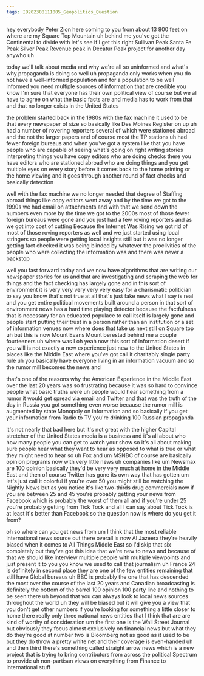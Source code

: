 ```yaml
---
tags: ID202308111005_Geopolitics_Question
---
```

hey everybody Peter Zion here coming to you from about 13 800 feet on where are my Square Top Mountain uh behind me you've got the Continental to divide with let's see if I get this right Sullivan Peak Santa Fe Peak Silver Peak Revenue peak in Decatur Peak project for another day anywho uh 

today we'll talk about media and why we're all so uninformed and what's why propaganda is doing so well uh propaganda only works when you do not have a well-informed population and for a population to be well informed you need multiple sources of information that are credible you know I'm sure that everyone has their own political view of course but we all have to agree on what the basic facts are and media has to work from that and that no longer exists in the United States 

the problem started back in the 1980s with the fax machine it used to be that every newspaper of size so basically like Des Moines Register on up uh had a number of rovering reporters several of which were stationed abroad and the not the larger papers and of course most the TP stations uh had fewer foreign bureaus and when you've got a system like that you have people who are capable of seeing what's going on right writing stories interpreting things you have copy editors who are doing checks there you have editors who are stationed abroad who are doing things and you get multiple eyes on every story before it comes back to the home printing or the home viewing and it goes through another round of fact checks and basically  detection 

well with the fax machine we no longer needed that degree of Staffing abroad things like copy editors went away and by the time we got to the 1990s we had email on attachments and with that we send down the numbers even more by the time we got to the 2000s most of those fewer foreign bureaus were gone and you just had a few roving reporters and as we got into cost of cutting Because the Internet Was Rising we got rid of most of those roving reporters as well and we just started using local stringers so people were getting local insights still but it was no longer getting fact checked it was being blinded by whatever the proclivities of the people who were collecting the information was and there was never a backstop 

well you fast forward today and we now have algorithms that are writing our newspaper stories for us and that are investigating and scraping the web for things and the fact checking has largely gone and in this sort of environment it is very very very very very easy for a charismatic politician to say you know that's not true at all that's just fake news what I say is real and you get entire political movements built around a person in that sort of environment news has a hard time playing  detector because the factfulness that is necessary for an educated populace to call itself is largely gone and people start putting their trust in a person rather than an institution or a set of information venues now where does that take us next still on Square top uh but this is now Mount Evans Mount berestad behind me a couple fourteeners uh where was I oh yeah now this sort of information desert if you will is not exactly a new experience just new to the United States in places like the Middle East where you've got call it charitably single party rule uh you basically have everyone living in an information vacuum and so the rumor mill becomes the news and 

that's one of the reasons why the American Experience in the Middle East over the last 20 years was so frustrating because it was so hard to convince people what basic truths were uh people would hear something from a rumor it would get spread via email and Twitter and that was the truth of the day in Russia you got something even worse because the rumor mill is augmented by state Monopoly on information and so basically if you get your information from Radio to TV you're drinking 100 Russian propaganda 

it's not nearly that bad here but it's not great with the higher Capital stretcher of the United States media is a business and it's all about who how many people you can get to watch your show so it's all about making sure people hear what they want to hear as opposed to what is true or what they might need to hear so uh Fox and um MSNBC of course are basically opinion programs now with very little news uh companies like um Newsmax are 100 opinion basically they'd be very very much at home in the Middle East and then of course Twitter has gone its own way that has gotten um let's just call it colorful if you're over 50 you might still be watching the Nightly News but as you notice it's like two-thirds drug commercials now if you are between 25 and 45 you're probably getting your news from Facebook which is probably the worst of them all and if you're under 25 you're probably getting from Tick Tock and all I can say about Tick Tock is at least it's better than Facebook so the question now is where do you get it from? 

oh so where can you get news from um I think that the most reliable international news source out there overall is now Al Jazeera they're heavily biased when it comes to All Things Middle East so I'd skip that six completely but they've got this idea that we're new to news and because of that we should like interview multiple people with multiple viewpoints and just present it to you you know we used to call that journalism uh France 24 is definitely in second place they are one of the few entities remaining that still have Global bureaus uh BBC is probably the one that has descended the most over the course of the last 20 years and Canadian broadcasting is definitely the bottom of the barrel 100 opinion 100 party line and nothing to be seen there uh beyond that you can always look to local news sources throughout the world uh they will be biased but it will give you a view that you don't get other numbers if you're looking for something a little closer to home there really only three national news entities that I think that are are kind of worthy of consideration um the first one is the Wall Street Journal but obviously they focus almost exclusively on financial news but what they do they're good at number two is Bloomberg not as good as it used to be but they do throw a pretty white net and their coverage is even-handed uh and then third there's something called straight arrow news which is a new project that is trying to bring contributors from across the political Spectrum to provide uh non-partisan views on everything from Finance to International stuff 